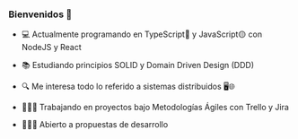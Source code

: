 ### Bienvenidos 👋

<!--
**lvch0/lvch0** is a ✨ _special_ ✨ repository because its `README.md` (this file) appears on your GitHub profile.

Here are some ideas to get you started:


-->
- 💻 Actualmente programando en TypeScript🔵 y JavaScript🟡 con NodeJS y React
  
- 📚 Estudiando principios SOLID y Domain Driven Design (DDD)
  
- 🔍 Me interesa todo lo referido a sistemas distribuidos 🖥🌐

- 👷🏻‍♂️ Trabajando en proyectos bajo Metodologías Ágiles con Trello y Jira
  
- 👨🏻‍💻 Abierto a propuestas de desarrollo
